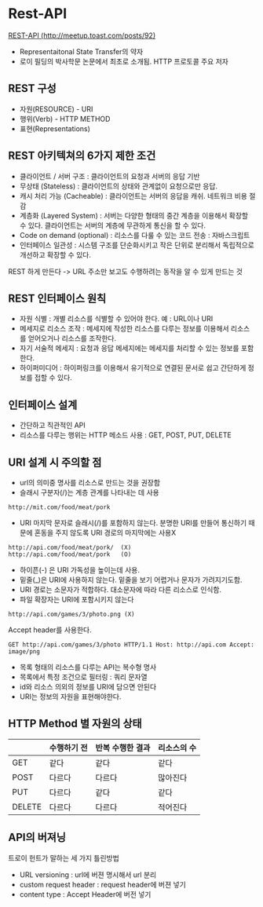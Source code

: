 # Rest-API
[REST-API (http://meetup.toast.com/posts/92)](http://meetup.toast.com/posts/92)

- Representaitonal State Transfer의 약자
- 로이 필딩의 박사학문 논문에서 최초로 소개됨. HTTP 프로토콜 주요 저자

## REST 구성
- 자원(RESOURCE) - URI
- 행위(Verb) - HTTP METHOD
- 표현(Representations)

## REST 아키텍쳐의 6가지 제한 조건
- 클라이언트 / 서버 구조 : 클라이언트의 요청과 서버의 응답 기반
- 무상태 (Stateless) : 클라이언트의 상태와 관계없이 요청으로만 응답.
- 캐시 처리 가능 (Cacheable) : 클라이언트는 서버의 응답을 캐쉬. 네트워크 비용 절감
- 계층화 (Layered System) : 서버는 다양한 형태의 중간 계층을 이용해서 확장할 수 있다. 클라이언트는 서버의 계층에 무관하게 통신을 할 수 있다.
- Code on demand (optional) : 리소스를 다룰 수 있는 코드 전송 : 자바스크립트
- 인터페이스 일관성 : 시스템 구조를 단순화시키고 작은 단위로 분리해서 독립적으로 개선하고 확장할 수 있다.

REST 하게 만든다 -> URL 주소만 보고도 수행하려는 동작을 알 수 있게 만드는 것



## REST 인터페이스 원칙
- 자원 식별 : 개별 리소스를 식별할 수 있어야 한다.  예 : URL이나 URI
- 메세지로 리소스 조작 : 메세지에 작성한 리소스를 다루는 정보를 이용해서 리소스를 얻어오거나 리소스를 조작한다.
- 자기 서술적 메세지 : 요청과 응답 메세지에는 메세지를 처리할 수 있는 정보를 포함한다.
- 하이퍼미디어 : 하이퍼링크를 이용해서 유기적으로 연결된 문서로 쉽고 간단하게 정보를 접할 수 있다.

## 인터페이스 설계
- 간단하고 직관적인 API
- 리소스를 다루는 행위는 HTTP 메소드 사용 : GET, POST, PUT, DELETE

## URI 설계 시 주의할 점
- url의 의미중 명사를 리소스로 만드는 것을 권장함
- 슬래시 구분자(/)는 계층 관계를 나타내는 데 사용
```
http://mit.com/food/meat/pork
```
- URI 마지막 문자로 슬래시(/)를 포함하지 않는다. 분명한 URI를 만들어 통신하기 때문에 혼동을 주지 않도록 URI 경로의 마지막에는 사용X
```
http://api.com/food/meat/pork/  (X)
http://api.com/food/meat/pork   (O)
```
- 하이픈(-) 은 URI 가독성을 높이는데 사용.
- 밑줄(_)은 URI에 사용하지 않는다. 밑줄을 보기 어렵거나 문자가 가려지기도함.
- URI 경로는 소문자가 적합하다. 대소문자에 따라 다른 리소스로 인식함.
- 파일 확장자는 URI에 포함시키지 않는다
```
http://api.com/games/3/photo.png (X)
``` 
Accept header를 사용한다.
```
GET http://api.com/games/3/photo HTTP/1.1 Host: http://api.com Accept: image/png 
```
- 목록 형태의 리소스를 다루는 API는 복수형 명사
- 목록에서 특정 조건으로 필터링 : 쿼리 문자열
- id와 리소스 의외의 정보를 URI에 담으면 안된다
- URI는 정보의 자원을 표현해야한다.

## HTTP Method 별 자원의 상태
|        | 수행하기 전 | 반복 수행한 결과 | 리소스의 수 |
|--------|-------------|------------------|-------------|
| GET    | 같다        | 같다             | 같다        |
| POST   | 다르다      | 다르다           | 많아진다    |
| PUT    | 다르다      | 같다             | 같다        |
| DELETE | 다르다      | 다르다           | 적어진다    |

## API의 버져닝
트로이 헌트가 말하는 세 가지 틀린방법
- URL versioning
  : url에 버젼 명시해서 url 분리
- custom request header
  : request header에 버젼 넣기   
- content type
  : Accept Header에 버전 넣기